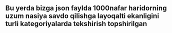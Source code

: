 ## Bu yerda bizga json faylda 1000nafar haridorning uzum nasiya savdo qilishga layoqalti ekanligini turli kategoriyalarda tekshirish topshirilgan
